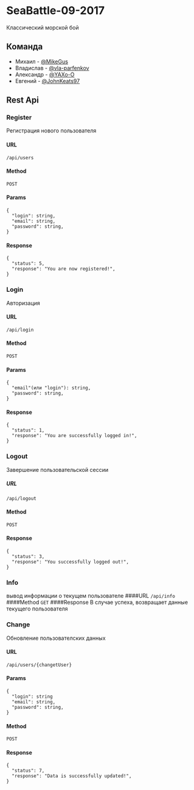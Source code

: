 # SeaBattle-09-2017

Классический морской бой
## Команда

- Михаил - [@MikeGus](https://github.com/MikeGus)
- Владислав - [@vla-parfenkov](https://github.com/vla-parfenkov)
- Александр - [@YAXo-O](https://github.com/YAXo-O)
- Евгений - [@JohnKeats97](https://github.com/JohnKeats97) 

## Rest Api 

### Register
Регистрация нового пользователя
#### URL
`/api/users`
#### Method
`POST`
#### Params
```
{
  "login": string,
  "email": string,
  "password": string,
}
```
#### Response
```
{
  "status": 5,
  "response": "You are now registered!",
}
```
### Login
Авторизация
#### URL
`/api/login`
#### Method
`POST`
#### Params
```
{
  "email"(или "login"): string, 
  "password": string,
}
```
#### Response
```
{
  "status": 1,
  "response": "You are successfully logged in!",
}
```

### Logout
Завершение пользовательской сессии
##### URL
`/api/logout`
#### Method
`POST`
#### Response
```
{
  "status": 3,
  "response": "You successfully logged out!",
}
```
### Info
вывод информации о текущем пользователе
####URL
`/api/info`
####Method
`GET`
####Response
В случае успеха, возвращает данные текущего пользователя

### Change
Обновление пользователских данных
#### URL
`/api/users/{changetUser}`
#### Params
```
{
  "login": string
  "email": string,
  "password": string,
}
```
#### Method
`POST`
#### Response
```
{
  "status": 7,
  "response": "Data is successfully updated!",
}
```
 
 
